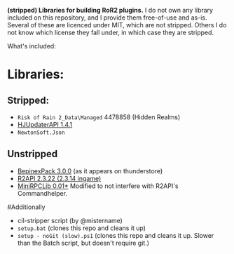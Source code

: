 **(stripped) Libraries for building RoR2 plugins.**
I do not own any library included on this repository, and I provide them free-of-use and as-is. 
Several of these are licenced under MIT, which are not stripped. 
Others I do not know which license they fall under, in which case they are stripped.


What's included:

# Libraries:
## Stripped:
* `Risk of Rain 2_Data\Managed` 4478858 (Hidden Realms)
* [HJUpdaterAPI 1.4.1](https://thunderstore.io/package/Lodington/HjUpdaterAPI/1.4.1) 
* `NewtonSoft.Json`

## Unstripped
* [BepinexPack 3.0.0](https://thunderstore.io/package/bbepis/BepInExPack/3.0.0/) (as it appears on thunderstore)
* [R2API 2.3.22 (2.3.14 ingame)](https://thunderstore.io/package/tristanmcpherson/R2API/2.3.22/)
* [MiniRPCLib 0.01*](https://thunderstore.io/package/wildbook/MiniRpcLib/0.0.1) Modified to not interfere with R2API's Commandhelper. 

#Additionally
* cil-stripper script (by @mistername)
* `setup.bat` (clones this repo and cleans it up)
* `setup - noGit (slow).ps1` (clones this repo and cleans it up. Slower than the Batch script, but doesn't require git.)